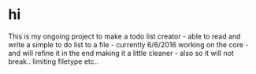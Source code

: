 # hi
This is my ongoing project to make a todo list creator - 
able to read and write a simple to do list to a file - 
currently 6/6/2016 working on the core - 
and will refine it in the end making it a little cleaner -
also so it will not break.. limiting filetype etc..
